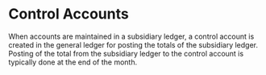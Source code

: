 # Control Accounts

When accounts are maintained in a subsidiary ledger, a control account is created in the general ledger for posting the totals of the subsidiary ledger. Posting of the total from the subsidiary ledger to the control account is typically done at the end of the month.
